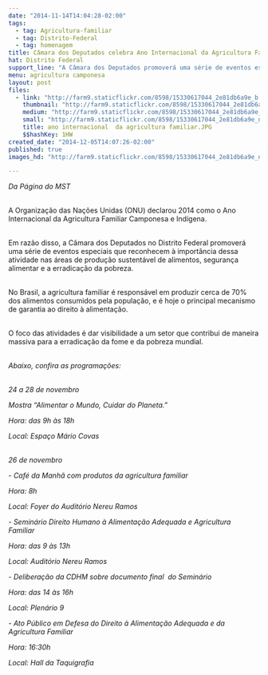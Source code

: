 ```yaml
---
date: "2014-11-14T14:04:28-02:00"
tags:
  - tag: Agricultura-familiar
  - tag: Distrito-Federal
  - tag: homenagem
title: Câmara dos Deputados celebra Ano Internacional da Agricultura Familiar
hat: Distrito Federal
support_line: "A Câmara dos Deputados promoverá uma série de eventos especiais que reconhecem à importância dessa atividade nas áreas de produção sustentável de alimentos, segurança alimentar e a erradicação da pobreza."
menu: agricultura camponesa
layout: post
files:
  - link: "http://farm9.staticflickr.com/8598/15330617044_2e81db6a9e_b.jpg"
    thumbnail: "http://farm9.staticflickr.com/8598/15330617044_2e81db6a9e_t.jpg"
    medium: "http://farm9.staticflickr.com/8598/15330617044_2e81db6a9e_z.jpg"
    small: "http://farm9.staticflickr.com/8598/15330617044_2e81db6a9e_n.jpg"
    title: ano internacional  da agricultura familiar.JPG
    $$hashKey: 1HW
created_date: "2014-12-05T14:07:26-02:00"
published: true
images_hd: "http://farm9.staticflickr.com/8598/15330617044_2e81db6a9e_n.jpg"

---
```

<p><em>Da P&aacute;gina do MST</em></p>

<p><br />
A Organiza&ccedil;&atilde;o das Na&ccedil;&otilde;es Unidas (ONU) declarou 2014 como o Ano Internacional da Agricultura Familiar Camponesa e Ind&iacute;gena.&nbsp;</p>

<p><br />
Em raz&atilde;o disso, a C&acirc;mara dos Deputados no Distrito Federal promover&aacute; uma s&eacute;rie de eventos especiais que reconhecem &agrave; import&acirc;ncia dessa atividade nas &aacute;reas de produ&ccedil;&atilde;o sustent&aacute;vel de alimentos, seguran&ccedil;a alimentar e a erradica&ccedil;&atilde;o da pobreza.&nbsp;</p>

<p><br />
No Brasil, a agricultura familiar &eacute; respons&aacute;vel em produzir cerca de 70% dos alimentos consumidos pela popula&ccedil;&atilde;o, e &eacute; hoje o principal mecanismo de garantia ao direito &agrave; alimenta&ccedil;&atilde;o.</p>

<p><br />
O foco das atividades &eacute; dar visibilidade a um setor que contribui de maneira massiva para a erradica&ccedil;&atilde;o da fome e da pobreza mundial.&nbsp;</p>

<p><br />
<em>Abaixo, confira as programa&ccedil;&otilde;es:</em></p>

<p><br />
<em>24 a 28 de novembro</em></p>

<p><em>Mostra &ldquo;Alimentar o Mundo, Cuidar do Planeta.&rdquo;&nbsp;</em></p>

<p><em>Hora: das 9h &agrave;s 18h</em></p>

<p><em>Local: Espa&ccedil;o M&aacute;rio Covas</em></p>

<p><br />
<em>26 de novembro&nbsp;</em></p>

<p><em>- Caf&eacute; da Manh&atilde; com produtos da agricultura familiar</em></p>

<p><em>Hora: 8h</em></p>

<p><em>Local: Foyer do Audit&oacute;rio Nereu Ramos</em></p>

<p><em>- Semin&aacute;rio Direito Humano &agrave; Alimenta&ccedil;&atilde;o Adequada e Agricultura Familiar&nbsp;</em></p>

<p><em>Hora: das 9 &agrave;s 13h</em></p>

<p><em>Local: Audit&oacute;rio Nereu Ramos</em></p>

<p><em>-&nbsp;Delibera&ccedil;&atilde;o da CDHM sobre documento final &nbsp;do Semin&aacute;rio</em></p>

<p><em>Hora: das 14 &agrave;s 16h</em></p>

<p><em>Local: Plen&aacute;rio 9</em></p>

<p><em>-&nbsp;Ato P&uacute;blico em Defesa do Direito &agrave; Alimenta&ccedil;&atilde;o Adequada e da Agricultura Familiar</em></p>

<p><em>Hora: 16:30h</em></p>

<p><em>Local: Hall da Taquigrafia</em></p>
